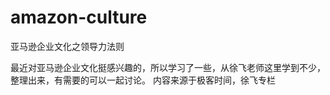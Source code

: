 # amazon-culture
亚马逊企业文化之领导力法则

最近对亚马逊企业文化挺感兴趣的，所以学习了一些，从徐飞老师这里学到不少，整理出来，有需要的可以一起讨论。
内容来源于极客时间，徐飞专栏
